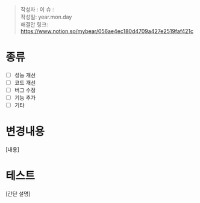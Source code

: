 > 작성자 :
> 이  슈 :  
> 작성일: year.mon.day  
> 해결안 링크: https://www.notion.so/mybear/056ae4ec180d4709a427e2519faf421c

# 종류
- [ ] 성능 개선
- [ ] 코드 개선
- [ ] 버그 수정
- [ ] 기능 추가
- [ ] 기타

# 변경내용
[내용]

# 테스트
[간단 설명]

